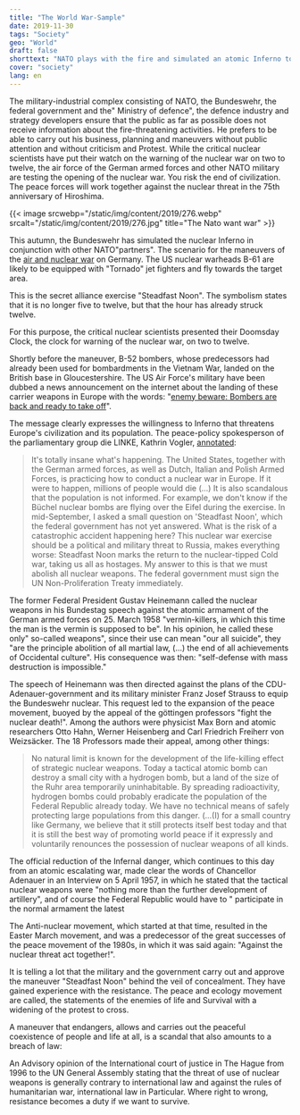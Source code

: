 ```yaml
---
title: "The World War-Sample"
date: 2019-11-30
tags: "Society"
geo: "World"
draft: false
shorttext: "NATO plays with the fire and simulated an atomic Inferno to the exclusion of the public."
cover: "society"
lang: en
---
```


The military-industrial complex consisting of NATO, the Bundeswehr, the
federal government and the" Ministry of defence", the defence industry
and strategy developers ensure that the public as far as possible does
not receive information about the fire-threatening activities. He
prefers to be able to carry out his business, planning and maneuvers
without public attention and without criticism and Protest. While the
critical nuclear scientists have put their watch on the warning of the
nuclear war on two to twelve, the air force of the German armed forces
and other NATO military are testing the opening of the nuclear war. You
risk the end of civilization. The peace forces will work together
against the nuclear threat in the 75th anniversary of Hiroshima.

{{< image srcwebp="/static/img/content/2019/276.webp" srcalt="/static/img/content/2019/276.jpg" title="The Nato want war" >}}

This autumn, the Bundeswehr has simulated the nuclear Inferno in
conjunction with other NATO\"partners". The scenario for the maneuvers
of the [air and nuclear
war](https://www.faz.net/aktuell/politik/inland/atomkrieg-bundeswehr-trainiert-mit-nato-den-ernstfall-16439019.html "Bundeswehr trainiert mit Nato den Ernstfall")
on Germany. The US nuclear warheads B-61 are likely to be equipped with
"Tornado" jet fighters and fly towards the target area.

This is the secret alliance exercise "Steadfast Noon". The symbolism
states that it is no longer five to twelve, but that the hour has
already struck twelve.

For this purpose, the critical nuclear scientists presented their
Doomsday Clock, the clock for warning of the nuclear war, on two to
twelve.

Shortly before the maneuver, B-52 bombers, whose predecessors had
already been used for bombardments in the Vietnam War, landed on the
British base in Gloucestershire. The US Air Force\'s military have been
dubbed a news announcement on the internet about the landing of these
carrier weapons in Europe with the words: "[enemy beware: Bombers are
back and ready to take
off](https://www.usafe.af.mil/News/Press-Releases/Article/1986027/adversaries-take-notice-bombers-are-back-and-ready-to-roll/ "Adversaries take notice: Bombers are back and ready to roll")\".

The message clearly expresses the willingness to Inferno that threatens
Europe\'s civilization and its population. The peace-policy spokesperson
of the parliamentary group die LINKE, Kathrin Vogler,
[annotated](https://www.kathrin-vogler.de/start/aktuell/details/news/sie-trainieren-unsere-vernichtung/ "Sie trainieren unsere Vernichtung!"):

> It\'s totally insane what\'s happening. The United States, together
> with the German armed forces, as well as Dutch, Italian and Polish
> Armed Forces, is practicing how to conduct a nuclear war in Europe. If
> it were to happen, millions of people would die (...) It is also
> scandalous that the population is not informed. For example, we don\'t
> know if the Büchel nuclear bombs are flying over the Eifel during the
> exercise. In mid-September, I asked a small question on 'Steadfast
> Noon', which the federal government has not yet answered. What is the
> risk of a catastrophic accident happening here? This nuclear war
> exercise should be a political and military threat to Russia, makes
> everything worse: Steadfast Noon marks the return to the
> nuclear-tipped Cold war, taking us all as hostages. My answer to this
> is that we must abolish all nuclear weapons. The federal government
> must sign the UN Non-Proliferation Treaty immediately.

The former Federal President Gustav Heinemann called the nuclear weapons
in his Bundestag speech against the atomic armament of the German armed
forces on 25. March 1958 "vermin-killers, in which this time the man is
the vermin is supposed to be". In his opinion, he called these only"
so-called weapons", since their use can mean "our all suicide", they
"are the principle abolition of all martial law, (...) the end of all
achievements of Occidental culture". His consequence was then:
"self-defense with mass destruction is impossible."

The speech of Heinemann was then directed against the plans of the
CDU-Adenauer-government and its military minister Franz Josef Strauss to
equip the Bundeswehr nuclear. This request led to the expansion of the
peace movement, buoyed by the appeal of the göttingen professors "fight
the nuclear death!\". Among the authors were physicist Max Born and
atomic researchers Otto Hahn, Werner Heisenberg and Carl Friedrich
Freiherr von Weizsäcker. The 18 Professors made their appeal, among
other things:

> No natural limit is known for the development of the life-killing
> effect of strategic nuclear weapons. Today a tactical atomic bomb can
> destroy a small city with a hydrogen bomb, but a land of the size of
> the Ruhr area temporarily uninhabitable. By spreading radioactivity,
> hydrogen bombs could probably eradicate the population of the Federal
> Republic already today. We have no technical means of safely
> protecting large populations from this danger. (...(I) for a small
> country like Germany, we believe that it still protects itself best
> today and that it is still the best way of promoting world peace if it
> expressly and voluntarily renounces the possession of nuclear weapons
> of all kinds.

The official reduction of the Infernal danger, which continues to this
day from an atomic escalating war, made clear the words of Chancellor
Adenauer in an Interview on 5 April 1957, in which he stated that the
tactical nuclear weapons were "nothing more than the further development
of artillery", and of course the Federal Republic would have to \"
participate in the normal armament the latest

The Anti-nuclear movement, which started at that time, resulted in the
Easter March movement, and was a predecessor of the great successes of
the peace movement of the 1980s, in which it was said again: "Against
the nuclear threat act together!\".

It is telling a lot that the military and the government carry out and
approve the maneuver "Steadfast Noon" behind the veil of concealment.
They have gained experience with the resistance. The peace and ecology
movement are called, the statements of the enemies of life and Survival
with a widening of the protest to cross.

A maneuver that endangers, allows and carries out the peaceful
coexistence of people and life at all, is a scandal that also amounts to
a breach of law:

An Advisory opinion of the International court of justice in The Hague
from 1996 to the UN General Assembly stating that the threat of use of
nuclear weapons is generally contrary to international law and against
the rules of humanitarian war, international law in Particular. Where
right to wrong, resistance becomes a duty if we want to survive.
